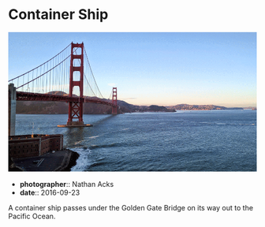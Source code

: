 # Container Ship

![An animated GIF of a cargo ship passing under the Golden Gate Bridge](assets/2016-09-23-container-ship.webp)

* **photographer**:: Nathan Acks  
* **date**:: 2016-09-23

A container ship passes under the Golden Gate Bridge on its way out to the Pacific Ocean.
